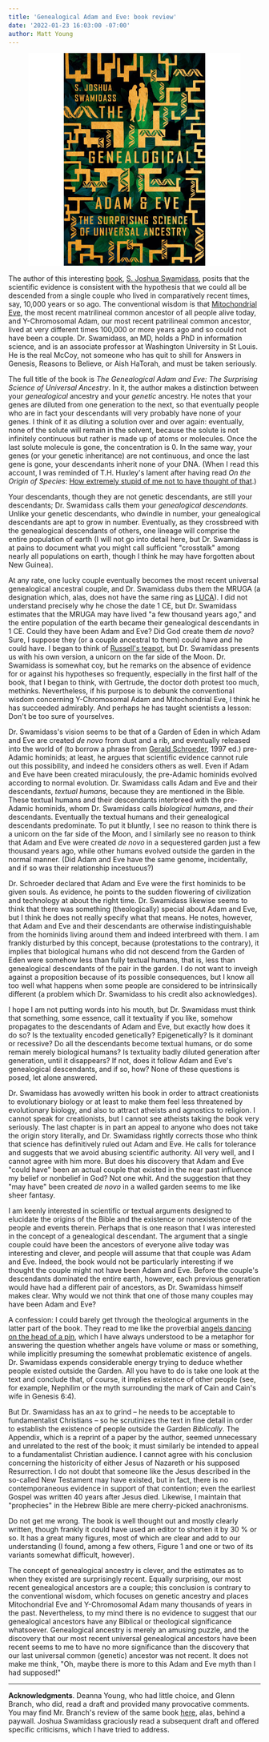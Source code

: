 ```yaml
---
title: 'Genealogical Adam and Eve: book review'
date: '2022-01-23 16:03:00 -07:00'
author: Matt Young
---
```


<figure>
<img src="/uploads/2022/Swamidass_Cover_384.jpg" alt="Book cover"/>
</figure>

The author of this interesting <a href="https://www.ivpress.com/the-genealogical-adam-and-eve">book</a>, <a href="https://en.wikipedia.org/wiki/S._Joshua_Swamidass">S. Joshua Swamidass</a>, posits that the scientific evidence is consistent with the hypothesis that we could all be descended from a single couple who lived in comparatively recent times, say, 10,000 years or so ago. The conventional wisdom is that <a href="https://en.wikipedia.org/wiki/Mitochondrial_Eve">Mitochondrial Eve</a>, the most recent matrilineal common ancestor of all people alive today, and Y-Chromosomal Adam, our most recent patrilineal common ancestor, lived at very different times 100,000 or more years ago and so could not have been a couple. Dr. Swamidass, an MD, holds a PhD in information science, and is an associate professor at Washington University in St Louis. He is the real McCoy, not someone who has quit to shill for Answers in Genesis, Reasons to Believe, or Aish HaTorah, and must be taken seriously.

The full title of the book is <i>The Genealogical Adam and Eve: The Surprising Science of Universal Ancestry</i>. In it, the author makes a distinction between your <i>genealogical</i> ancestry and your <i>genetic</i> ancestry. He notes that your genes are diluted from one generation to the next, so that eventually people who are in fact your descendants will very probably have none of your genes. I think of it as diluting a solution over and over again: eventually, none of the solute will remain in the solvent, because the solute is not infinitely continuous but rather is made up of atoms or molecules. Once the last solute molecule is gone, the concentration is 0. In the same way, your genes (or your genetic inheritance) are not continuous, and once the last gene is gone, your descendants inherit none of your DNA. (When I read this account, I was reminded of T.H. Huxley's lament after having read <i>On the Origin of Species</i>: <a href="https://en.wikiquote.org/wiki/Thomas_Henry_Huxley">How extremely stupid of me not to have thought of that</a>.)

<!--more -->

Your descendants, though they are not genetic descendants, are still your descendants; Dr. Swamidass calls them your <i>genealogical descendants</i>. Unlike your genetic descendants, who dwindle in number, your genealogical descendants are apt to grow in number. Eventually, as they crossbreed with the genealogical descendants of others, one lineage will comprise the entire population of earth (I will not go into detail here, but Dr. Swamidass is at pains to document what you might call sufficient "crosstalk" among nearly all populations on earth, though I think he may have forgotten about New Guinea).

At any rate, one lucky couple eventually becomes the most recent universal genealogical ancestral couple, and Dr. Swamidass dubs them the MRUGA (a designation which, alas, does not have the same ring as <a href="https://en.wikipedia.org/wiki/Last_universal_common_ancestor">LUCA</a>). I did not understand precisely why he chose the date 1&nbsp;CE, but Dr. Swamidass estimates that the MRUGA may have lived "a few thousand years ago," and the entire population of the earth became their genealogical descendants in 1&nbsp;CE. Could they have been Adam and Eve? Did God create them <i>de novo</i>? Sure, I suppose they (or a couple ancestral to them) could have and he could have. I began to think of <a href="https://en.wikipedia.org/wiki/Russell%27s_teapot">Russell's teapot</a>, but Dr. Swamidass presents us with his own version, a unicorn on the far side of the Moon. Dr. Swamidass is somewhat coy, but he remarks on the absence of evidence for or against his hypotheses so frequently, especially in the first half of the book, that I began to think, with Gertrude, the doctor doth protest too much, methinks. Nevertheless, if his purpose is to debunk the conventional wisdom concerning Y-Chromosomal Adam and Mitochondrial Eve, I think he has succeeded admirably. And perhaps he has taught scientists a lesson: Don't be too sure of yourselves.

Dr. Swamidass's vision seems to be that of a Garden of Eden in which Adam and Eve are created <i>de novo</i> from dust and a rib, and eventually released into the world of (to borrow a phrase from <a href="https://www.simonandschuster.com/books/The-Science-of-God/Gerald-L-Schroeder/9781439129586">Gerald Schroeder</a>, 1997 ed.) pre-Adamic hominids; at least, he argues that scientific evidence cannot rule out this possibility, and indeed he considers others as well. Even if Adam and Eve have been created miraculously, the pre-Adamic hominids evolved according to normal evolution. Dr. Swamidass calls Adam and Eve and their descendants, <i>textual humans</i>, because they are mentioned in the Bible. These textual humans and their descendants interbreed with the pre-Adamic hominids, whom Dr. Swamidass calls <i>biological humans</i>, and <i>their</i> descendants. Eventually the textual humans and their genealogical descendants predominate. To put it bluntly, I see no reason to think there is a unicorn on the far side of the Moon, and I similarly see no reason to think that Adam and Eve were created <i>de novo</i> in a sequestered garden just a few thousand years ago, while other humans evolved outside the garden in the normal manner. (Did Adam and Eve have the same genome, incidentally, and if so was their relationship incestuous?)

Dr. Schroeder declared that Adam and Eve were the first hominids to be given souls. As evidence, he points to the sudden flowering of civilization and technology at about the right time. Dr. Swamidass likewise seems to think that there was something (theologically) special about Adam and Eve, but I think he does not really specify what that means.  He notes, however, that Adam and Eve and their descendants are otherwise indistinguishable from the hominids living around them and indeed interbreed with them. I am frankly disturbed by this concept, because (protestations to the contrary), it implies that biological humans who did not descend from the Garden of Eden were somehow less than fully textual humans, that is, less than genealogical descendants of the pair in the garden. I do not want to inveigh against a proposition because of its possible consequences, but I know all too well what happens when some people are considered to be intrinsically different (a problem which Dr. Swamidass to his credit also acknowledges).

I hope I am not putting words into his mouth, but Dr. Swamidass must think that something, some essence, call it textuality if you like, somehow propagates to the descendants of Adam and Eve, but exactly how does it do so? Is the textuality encoded genetically?  Epigenetically?  Is it dominant or recessive? Do all the descendants become textual humans, or do some remain merely biological humans? Is textuality badly diluted generation after generation, until it disappears? If not, does it follow Adam and Eve's genealogical descendants, and if so, how? None of these questions is posed, let alone answered.

Dr. Swamidass has avowedly written his book in order to attract creationists to evolutionary biology or at least to make them feel less threatened by evolutionary biology, and also to attract atheists and agnostics to religion. I cannot speak for creationists, but I cannot see atheists taking the book very seriously. The last chapter is in part an appeal to anyone who does not take the origin story literally, and Dr. Swamidass rightly corrects those who think that science has definitively ruled out Adam and Eve. He calls for tolerance and suggests that we avoid abusing scientific authority. All very well, and I cannot agree with him more. But does his discovery that Adam and Eve "could have" been an actual couple that existed in the near past influence my belief or nonbelief in God? Not one whit. And the suggestion that they "may have" been created <i>de novo</i> in a walled garden seems to me like sheer fantasy.

I am keenly interested in scientific or textual arguments designed to elucidate the origins of the Bible and the existence or nonexistence of the people and events therein. Perhaps that is one reason that I was interested in the concept of a genealogical descendant. The argument that a single couple could have been the ancestors of everyone alive today was interesting and clever, and people will assume that that couple was Adam and Eve. Indeed, the book would not be particularly interesting if we thought the couple might not have been Adam and Eve. Before the couple's descendants dominated the entire earth, however, each previous generation would have had a different pair of ancestors, as Dr. Swamidass himself makes clear. Why would we not think that one of those many couples may have been Adam and Eve? 

A confession: I could barely get through the theological arguments in the latter part of the book. They read to me like the proverbial <a href="https://en.wikipedia.org/wiki/How_many_angels_can_dance_on_the_head_of_a_pin%3F">angels dancing on the head of a pin</a>, which I have always understood to be a metaphor for answering the question whether angels have volume or mass or something, while implicitly presuming the somewhat problematic existence of angels. Dr. Swamidass expends considerable energy trying to deduce whether people existed outside the Garden. All you have to do is take one look at the text and conclude that, of course, it implies existence of other people (see, for example, Nephilim or the myth surrounding the mark of Cain and Cain's wife in Genesis 6:4). 

But Dr. Swamidass has an ax to grind &ndash; he needs to be acceptable to fundamentalist Christians &ndash; so he scrutinizes the text in fine detail in order to establish the existence of people outside the Garden <i>Biblically</i>. The Appendix, which is a reprint of a paper by the author, seemed unnecessary and unrelated to the rest of the book; it must similarly be intended to appeal to a fundamentalist Christian audience. I cannot agree with his conclusion concerning the historicity of either Jesus of Nazareth or his supposed Resurrection. I do not doubt that someone like the Jesus described in the so-called New Testament may have existed, but in fact, there is no contemporaneous evidence in support of that contention; even the earliest Gospel was written 40 years after Jesus died. Likewise, I maintain that "prophecies" in the Hebrew Bible are mere cherry-picked anachronisms.

Do not get me wrong. The book is well thought out and mostly clearly written, though frankly it could have used an editor to shorten it by 30&nbsp;% or so. It has a great many figures, most of which are clear and add to our understanding (I found, among a few others, Figure 1 and one or two of its variants somewhat difficult, however). 

The concept of genealogical ancestry is clever, and the estimates as to when they existed are surprisingly recent. Equally surprising, our most recent genealogical ancestors are a couple; this conclusion is contrary to the conventional wisdom, which focuses on genetic ancestry and places Mitochondrial Eve and Y-Chromosomal Adam many thousands of years in the past. Nevertheless, to my mind there is no evidence to suggest that our genealogical ancestors have any Biblical or theological significance whatsoever. Genealogical ancestry is merely an amusing puzzle, and the discovery that our most recent universal genealogical ancestors have been recent seems to me to have no more significance than the discovery that our last universal common (genetic) ancestor was not recent. It does not make me think, "Oh, maybe there is more to this Adam and Eve myth than I had supposed!"

-----

<strong>Acknowledgments</strong>. Deanna Young, who had little choice, and Glenn Branch, who did, read a draft and provided many provocative comments. You may find Mr. Branch's review of the same book <a href="https://doi.org/10.1111/rirt.13913">here</a>, alas, behind a paywall. Joshua Swamidass graciously read a subsequent draft and offered specific criticisms, which I have tried to address.
